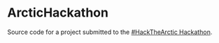 # ArcticHackathon
Source code for a project submitted to the [ #HackTheArctic Hackathon](https://hackthearctic.com/). 
